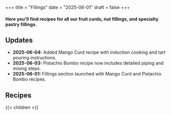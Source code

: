 +++
title = "Fillings"
date = "2025-06-01"
draft = false
+++

#### Here you'll find recipes for all our fruit curds, nut fillings, and specialty pastry fillings.

## Updates

- **2025-06-04:** Added Mango Curd recipe with induction cooking and tart pouring instructions.
- **2025-06-03:** Pistachio Bombo recipe now includes detailed piping and mixing steps.
- **2025-06-01:** Fillings section launched with Mango Curd and Pistachio Bombo recipes.

## Recipes

{{< children >}}  <!-- If your theme supports this shortcode, it will list subsections automatically. -->